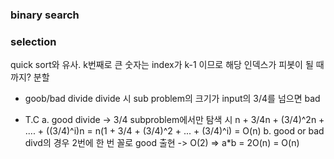 ### binary search

### selection
quick sort와 유사.
k번째로 큰 숫자는 index가 k-1 이므로 해당 인덱스가 피봇이 될 때까지? 분할

- goob/bad divide
divide 시 sub problem의 크기가 input의 3/4를 넘으면 bad

- T.C
a. good divide -> 3/4 subproblem에서만 탐색 시
n + 3/4n + (3/4)^2n + .... + ((3/4)^i)n
= n(1 + 3/4 + (3/4)^2 + ... + (3/4)^i) = O(n)
b. good or bad divd의 경우
2번에 한 번 꼴로 good 출현 -> O(2)
=> a*b = 2O(n) = O(n)